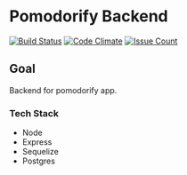 # Pomodorify Backend

[![Build Status](https://travis-ci.org/Juraci/pomodorify-backend.svg?branch=master)](https://travis-ci.org/Juraci/pomodorify-backend) [![Code Climate](https://lima.codeclimate.com/github/Juraci/pomodorify-backend/badges/gpa.svg)](https://lima.codeclimate.com/github/Juraci/pomodorify-backend) [![Issue Count](https://lima.codeclimate.com/github/Juraci/pomodorify-backend/badges/issue_count.svg)](https://lima.codeclimate.com/github/Juraci/pomodorify-backend)

## Goal

  Backend for pomodorify app.

### Tech Stack
- Node
- Express
- Sequelize
- Postgres
